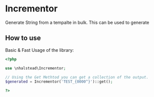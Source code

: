 # Incrementor

Generate String from a tempalte in bulk. This can be used to generate 

## How to use

Basic & Fast Usage of the library:

```php
<?php

use \nhalstead\Incrementor;

// Using the Get Methtod you can get a collection of the output.
$generated = Incrementor('TEST_{0000^}')::get();

?>
```
